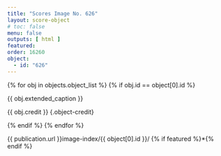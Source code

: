 ```yaml
---
title: "Scores Image No. 626"
layout: score-object
# toc: false
menu: false
outputs: [ html ]
featured: 
order: 16260
object:
  - id: "626"
---
```


{% for obj in objects.object_list %}
{% if obj.id == object[0].id %}

{{ obj.extended_caption }}

{{ obj.credit }} {.object-credit}

{% endif %}
{% endfor %}

<div class="object-credit object-url is-print-only">

{{ publication.url }}image-index/{{ object[0].id }}/ {% if featured %}*{% endif %}

</div>
